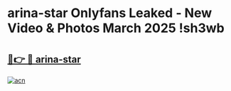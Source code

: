 # arina-star Onlyfans Leaked - New Video & Photos March 2025 !sh3wb

# <h2><a href="https://b2vdz4.iuczelnia.edu.pl?title=arina-star&ref=sh3wb">🔗👉 🔴 arina-star</a></h2>

[![acn](https://github.com/user-attachments/assets/0f9c940e-d8b0-45ae-aac7-cd30a18b3e1c)](https://b2vdz4.iuczelnia.edu.pl?title=arina-star&ref=sh3wb)


